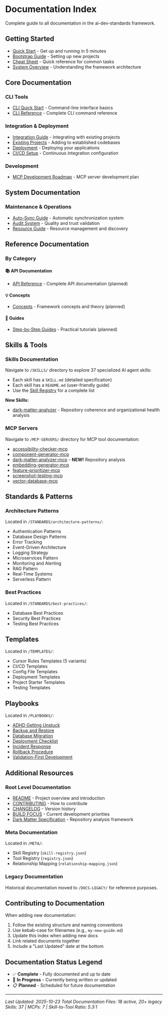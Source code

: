 # Documentation Index

Complete guide to all documentation in the ai-dev-standards framework.

## Getting Started

- [Quick Start](QUICK-START.md) - Get up and running in 5 minutes
- [Bootstrap Guide](BOOTSTRAP.md) - Setting up new projects
- [Cheat Sheet](CHEAT-SHEET.md) - Quick reference for common tasks
- [System Overview](SYSTEM-OVERVIEW.md) - Understanding the framework architecture

## Core Documentation

### CLI Tools
- [CLI Quick Start](CLI-QUICKSTART.md) - Command-line interface basics
- [CLI Reference](CLI-REFERENCE.md) - Complete CLI command reference

### Integration & Deployment
- [Integration Guide](INTEGRATION-GUIDE.md) - Integrating with existing projects
- [Existing Projects](EXISTING-PROJECTS.md) - Adding to established codebases
- [Deployment](DEPLOYMENT.md) - Deploying your applications
- [CI/CD Setup](CI-CD-SETUP.md) - Continuous integration configuration

### Development
- [MCP Development Roadmap](MCP-DEVELOPMENT-ROADMAP.md) - MCP server development plan

## System Documentation

### Maintenance & Operations
- [Auto-Sync Guide](AUTO-SYNC-GUIDE.md) - Automatic synchronization system
- [Audit System](AUDIT-SYSTEM.md) - Quality and trust validation
- [Resource Guide](RESOURCE-GUIDE.md) - Resource management and discovery

## Reference Documentation

### By Category

#### 📚 API Documentation
- [API Reference](api/README.md) - Complete API documentation (planned)

#### 💡 Concepts
- [Concepts](concepts/README.md) - Framework concepts and theory (planned)

#### 📖 Guides
- [Step-by-Step Guides](guides/README.md) - Practical tutorials (planned)

## Skills & Tools

### Skills Documentation
Navigate to `/SKILLS/` directory to explore 37 specialized AI agent skills:
- Each skill has a `SKILL.md` (detailed specification)
- Each skill has a `README.md` (user-friendly guide)
- Use the [Skill Registry](../META/skill-registry.json) for a complete list

**New Skills:**
- [dark-matter-analyzer](../SKILLS/dark-matter-analyzer/README.md) - Repository coherence and organizational health analysis

### MCP Servers
Navigate to `/MCP-SERVERS/` directory for MCP tool documentation:
- [accessibility-checker-mcp](../MCP-SERVERS/accessibility-checker-mcp/README.md)
- [component-generator-mcp](../MCP-SERVERS/component-generator-mcp/README.md)
- [dark-matter-analyzer-mcp](../MCP-SERVERS/dark-matter-analyzer-mcp/README.md) - **NEW!** Repository analysis
- [embedding-generator-mcp](../MCP-SERVERS/embedding-generator-mcp/README.md)
- [feature-prioritizer-mcp](../MCP-SERVERS/feature-prioritizer-mcp/README.md)
- [screenshot-testing-mcp](../MCP-SERVERS/screenshot-testing-mcp/README.md)
- [vector-database-mcp](../MCP-SERVERS/vector-database-mcp/README.md)

## Standards & Patterns

### Architecture Patterns
Located in `/STANDARDS/architecture-patterns/`:
- Authentication Patterns
- Database Design Patterns
- Error Tracking
- Event-Driven Architecture
- Logging Strategy
- Microservices Pattern
- Monitoring and Alerting
- RAG Pattern
- Real-Time Systems
- Serverless Pattern

### Best Practices
Located in `/STANDARDS/best-practices/`:
- Database Best Practices
- Security Best Practices
- Testing Best Practices

## Templates

Located in `/TEMPLATES/`:
- Cursor Rules Templates (5 variants)
- CI/CD Templates
- Config File Templates
- Deployment Templates
- Project Starter Templates
- Testing Templates

## Playbooks

Located in `/PLAYBOOKS/`:
- [ADHD Getting Unstuck](../PLAYBOOKS/adhd-getting-unstuck.md)
- [Backup and Restore](../PLAYBOOKS/backup-and-restore.md)
- [Database Migration](../PLAYBOOKS/database-migration.md)
- [Deployment Checklist](../PLAYBOOKS/deployment-checklist.md)
- [Incident Response](../PLAYBOOKS/incident-response.md)
- [Rollback Procedure](../PLAYBOOKS/rollback-procedure.md)
- [Validation-First Development](../PLAYBOOKS/validation-first-development.md)

## Additional Resources

### Root Level Documentation
- [README](../README.md) - Project overview and introduction
- [CONTRIBUTING](../CONTRIBUTING.md) - How to contribute
- [CHANGELOG](../CHANGELOG.md) - Version history
- [BUILD FOCUS](../BUILD_FOCUS.md) - Current development priorities
- [Dark Matter Specification](../DARK-MATTER-SPECIFICATION.md) - Repository analysis framework

### Meta Documentation
Located in `/META/`:
- Skill Registry (`skill-registry.json`)
- Tool Registry (`registry.json`)
- Relationship Mapping (`relationship-mapping.json`)

### Legacy Documentation
Historical documentation moved to `/DOCS-LEGACY/` for reference purposes.

## Contributing to Documentation

When adding new documentation:
1. Follow the existing structure and naming conventions
2. Use kebab-case for filenames (e.g., `my-new-guide.md`)
3. Update this index when adding new docs
4. Link related documents together
5. Include a "Last Updated" date at the bottom

## Documentation Status Legend

- ✅ **Complete** - Fully documented and up to date
- 🔄 **In Progress** - Currently being written or updated
- 📋 **Planned** - Scheduled for future documentation

---

*Last Updated: 2025-10-23*
*Total Documentation Files: 18 active, 20+ legacy*
*Skills: 37 | MCPs: 7 | Skill-to-Tool Ratio: 5.3:1*
